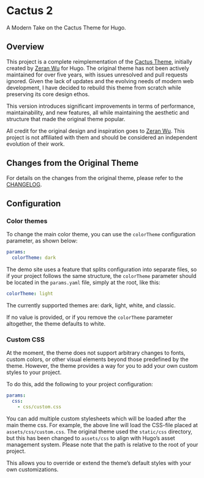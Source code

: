 # Cactus 2

A Modern Take on the Cactus Theme for Hugo.

## Overview

This project is a complete reimplementation of the
[Cactus Theme](https://github.com/monkeyWzr/hugo-theme-cactus), initially
created by [Zeran Wu](https://github.com/monkeyWzr) for Hugo. The original
theme has not been actively maintained for over five years, with issues
unresolved and pull requests ignored. Given the lack of updates and the
evolving needs of modern web development, I have decided to rebuild this
theme from scratch while preserving its core design ethos.

This version introduces significant improvements in terms of performance,
maintainability, and new features, all while maintaining the aesthetic and
structure that made the original theme popular.

All credit for the original design and inspiration goes to
[Zeran Wu](https://github.com/monkeyWzr). This project is not affiliated with
them and should be considered an independent evolution of their work.

## Changes from the Original Theme

For details on the changes from the original theme, please refer to the
[CHANGELOG](CHANGELOG.md).

## Configuration

### Color themes

To change the main color theme, you can use the `colorTheme` configuration
parameter, as shown below:

```yaml
params:
  colorTheme: dark
```

The demo site uses a feature that splits configuration into separate files,
so if your project follows the same structure, the `colorTheme` parameter should
be located in the `params.yaml` file, simply at the root, like this:

```yaml
colorTheme: light
```

The currently supported themes are: dark, light, white, and classic.

If no value is provided, or if you remove the `colorTheme` parameter altogether,
the theme defaults to white.

### Custom CSS

At the moment, the theme does not support arbitrary changes to fonts, custom
colors, or other visual elements beyond those predefined by the theme. However,
the theme provides a way for you to add your own custom styles to your project.

To do this, add the following to your project configuration:

```yaml
params:
  css:
    - css/custom.css
```

You can add multiple custom stylesheets which will be loaded after the main
theme css. For example, the above line will load the CSS-file placed at
`assets/css/custom.css`. The original theme used the `static/css` directory, but
this has been changed to `assets/css` to align with Hugo’s asset management
system. Please note that the path is relative to the root of your project.

This allows you to override or extend the theme’s default styles with your own
customizations.

